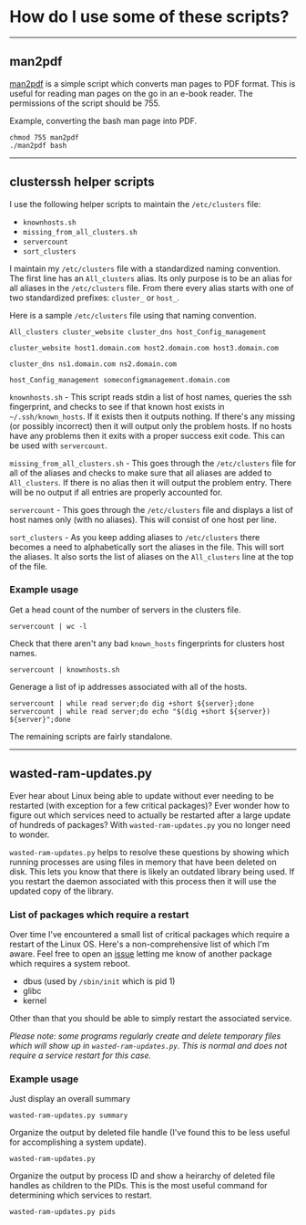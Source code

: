# How do I use some of these scripts?

----
## man2pdf

[man2pdf](man2pdf) is a simple script which converts man pages to PDF format.
This is useful for reading man pages on the go in an e-book reader.  The
permissions of the script should be 755.

Example, converting the bash man page into PDF.

    chmod 755 man2pdf
    ./man2pdf bash

----
## clusterssh helper scripts

I use the following helper scripts to maintain the `/etc/clusters` file:

* `knownhosts.sh`
* `missing_from_all_clusters.sh`
* `servercount`
* `sort_clusters`

I maintain my `/etc/clusters` file with a standardized naming convention.  The
first line has an `All_clusters` alias.  Its only purpose is to be an alias for
all aliases in the `/etc/clusters` file.  From there every alias starts with one
of two standardized prefixes: `cluster_` or `host_`.

Here is a sample `/etc/clusters` file using that naming convention.

    All_clusters cluster_website cluster_dns host_Config_management

    cluster_website host1.domain.com host2.domain.com host3.domain.com

    cluster_dns ns1.domain.com ns2.domain.com

    host_Config_management someconfigmanagement.domain.com

`knownhosts.sh` - This script reads stdin a list of host names, queries the ssh
fingerprint, and checks to see if that known host exists in
`~/.ssh/known_hosts`.  If it exists then it outputs nothing.  If there's any
missing (or possibly incorrect) then it will output only the problem hosts.  If
no hosts have any problems then it exits with a proper success exit code.  This
can be used with `servercount`.

`missing_from_all_clusters.sh` - This goes through the `/etc/clusters` file for
all of the aliases and checks to make sure that all aliases are added to
`All_clusters`.  If there is no alias then it will output the problem entry.
There will be no output if all entries are properly accounted for.

`servercount` - This goes through the `/etc/clusters` file and displays a list
of host names only (with no aliases).  This will consist of one host per line.

`sort_clusters` - As you keep adding aliases to `/etc/clusters` there becomes a
need to alphabetically sort the aliases in the file.  This will sort the
aliases.  It also sorts the list of aliases on the `All_clusters` line at the
top of the file.

### Example usage

Get a head count of the number of servers in the clusters file.

    servercount | wc -l

Check that there aren't any bad `known_hosts` fingerprints for clusters host
names.

    servercount | knownhosts.sh

Generage a list of ip addresses associated with all of the hosts.

    servercount | while read server;do dig +short ${server};done
    servercount | while read server;do echo "$(dig +short ${server}) ${server}";done

The remaining scripts are fairly standalone.

----
## wasted-ram-updates.py

Ever hear about Linux being able to update without ever needing to be restarted
(with exception for a few critical packages)?  Ever wonder how to figure out
which services need to actually be restarted after a large update of hundreds of
packages?  With `wasted-ram-updates.py` you no longer need to wonder.

`wasted-ram-updates.py` helps to resolve these questions by showing which
running processes are using files in memory that have been deleted on disk.
This lets you know that there is likely an outdated library being used.  If you
restart the daemon associated with this process then it will use the updated
copy of the library.

### List of packages which require a restart

Over time I've encountered a small list of critical packages which require a
restart of the Linux OS.  Here's a non-comprehensive list of which I'm aware.
Feel free to open an [issue](https://github.com/sag47/drexel-university/issues)
letting me know of another package which requires a system reboot.

* dbus (used by `/sbin/init` which is pid 1)
* glibc
* kernel

Other than that you should be able to simply restart the associated service.

_Please note: some programs regularly create and delete temporary files which
will show up in `wasted-ram-updates.py`.  This is normal and does not require a
service restart for this case._

### Example usage

Just display an overall summary

    wasted-ram-updates.py summary

Organize the output by deleted file handle (I've found this to be less useful
for accomplishing a system update).

    wasted-ram-updates.py

Organize the output by process ID and show a heirarchy of deleted file handles
as children to the PIDs.  This is the most useful command for determining which
services to restart.

    wasted-ram-updates.py pids

